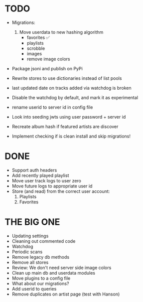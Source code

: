 # TODO

- Migrations:

  1. Move userdata to new hashing algorithm
     - favorites ✅
     - playlists
     - scrobble
     - images
     - remove image colors

- Package jsoni and publish on PyPi
- Rewrite stores to use dictionaries instead of list pools
- last updated date on tracks added via watchdog is broken
- Disable the watchdog by default, and mark it as experimental
- rename userid to server id in config file
- Look into seeding jwts using user password + server id
- Recreate album hash if featured artists are discover
- Implement checking if is clean install and skip migrations!

<!-- CHECKPOINT -->
<!-- ALBUM PAGE! -->

# DONE

- Support auth headers
- Add recently played playlist
- Move user track logs to user zero
- Move future logs to appropriate user id
- Store (and read) from the correct user account:
  1. Playlists
  2. Favorites

# THE BIG ONE

- Updating settings
- Cleaning out commented code
- Watchdog
- Periodic scans
- Remove legacy db methods
- Remove all stores
- Review: We don't need server side image colors
- Clean up main db and userdata modules
- Move plugins to a config file
- What about our migrations?
- Add userid to queries
- Remove duplicates on artist page (test with Hanson)